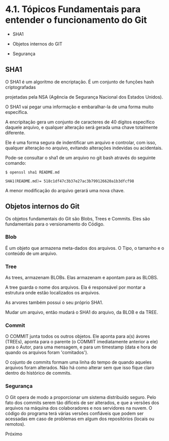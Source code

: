 # 4.1. Tópicos Fundamentais para entender o funcionamento do Git

* SHA1

* Objetos internos do GIT

* Segurança

## SHA1

O SHA1 é um algoritmo de encriptação. É um conjunto de funções hash criptografadas

projetadas pela NSA (Agência de Segurança Nacional dos Estados Unidos).

O SHA1 vai pegar uma informação e embaralhar-la de uma forma muito específica.

A encripitação gera um conjunto de caracteres de 40 dígitos específico daquele arquivo, e qualquer alteração será gerada uma chave totalmente diferente. 

Ele é uma forma segura de indentificar um arquivo e controlar, com isso, qualquer alteração no arquivo, evitando alterações indevidas ou acidentais. 

Pode-se consultar o sha1 de um arquivo no git bash através do seguinte comando:

`$ openssl sha1 README.md`

`SHA1(README.md)= 518c1df47c3b37e27ac3b799126620a1b3dfcf98`

A menor modificação do arquivo gerará uma nova chave.

## Objetos internos do Git

Os objetos fundamentais do Git são Blobs, Trees e Commits. Eles são fundamentais para o versionamento do Código.

### Blob

É um objeto que armazena meta-dados dos arquivos. O Tipo, o tamanho e o conteúdo de um arquivo. 

### Tree

As trees, armazenam BLOBs. Elas armazenam e apontam para as BLOBS.

A tree guarda o nome dos arquivos. Ela é responsável por montar a estrutura onde estão localizados os arquivos.

As arvores também possui o seu próprio SHA1. 

Mudar um arquivo, então mudará o SHA1 do arquivo, da BLOB e da TREE. 

### Commit

O COMMIT junta todos os outros objetos. Ele aponta para a(s) ávores (TREEs), aponta para o parente (o COMMIT imediatamente anterior a ele) para o Autor, para uma mensagem, e para um timestamp (data e hora de  quando os arquivos foram 'comitados').

O cojunto de commits formam uma linha do tempo de quando aqueles arquivos foram alterados. Não há como alterar sem que isso fique claro dentro do histórico de commits.

### Segurança

O Git opera de modo a proporcionar um sistema distribuído seguro. Pelo fato dos commits serem tão dificeis de ser alterados, e que a versões dos arquivos na máquina dos colaboradores e nos servidores na nuvem. O código do programa terá várias versões confiáveis que podem ser acessadas em caso de problemas em algum dos repositórios (locais ou remotos).

[](4_2_CiclodeVidadosArquivosGit.md)Próximo
